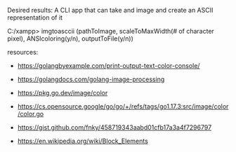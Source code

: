 
Desired results:
A CLI app that can take and image and create an ASCII representation of it

C:/xampp> imgtoasccii (pathToImage, scaleToMaxWidth(# of character pixel), ANSIcoloring(y/n), outputToFile(y/n))

resources:
- https://golangbyexample.com/print-output-text-color-console/
- https://golangdocs.com/golang-image-processing

- https://pkg.go.dev/image/color
- https://cs.opensource.google/go/go/+/refs/tags/go1.17.3:src/image/color/color.go
- https://gist.github.com/fnky/458719343aabd01cfb17a3a4f7296797
- https://en.wikipedia.org/wiki/Block_Elements

